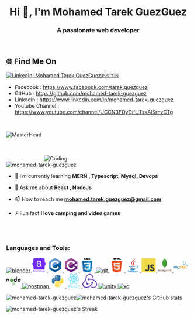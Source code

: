 <h1 align="center">Hi 👋, I'm Mohamed Tarek GuezGuez</h1>
<h3 align="center">A passionate web developer</h3>

<br />

## 🌐 Find Me On

[![LinkedIn: Mohamed Tarek GuezGuez🇵🇸🇹🇳](https://img.shields.io/badge/-mohamed-tarek-guezguez-blue?style=flat-square&logo=Linkedin&logoColor=white&link=mohamed-tarek-guezguez)](https://www.linkedin.com/in/mohamed-tarek-guezguez%F0%9F%87%B5%F0%9F%87%B8%F0%9F%87%B9%F0%9F%87%B3-6bbb17253/)


- Facebook : https://www.facebook.com/tarak.guezguez
- GitHub : https://github.com/mohamed-tarek-guezguez
- LinkedIn : https://www.linkedin.com/in/mohamed-tarek-guezguez
- Youtube Channel : https://www.youtube.com/channel/UCCN3FOyDifUTskAlSrnvCTg

<br />

![MasterHead](http://www.atozgeeks.co.in/wp-content/uploads/2020/07/website-design-in-india-1.gif)

<br />
<br />
 
<img align="right" alt="Coding" width="400" src="https://c.tenor.com/NOYF3f82b_gAAAAC/programmer.gif" />
 
<p align="left"> <img src="https://komarev.com/ghpvc/?username=mohamed-tarek-guezguez&label=Profile%20views&color=0e75b6&style=flat" alt="mohamed-tarek-guezguez" /> </p>
 
- 🌱 I’m currently learning **MERN , Typescript, Mysql, Devops**
 
- 💬 Ask me about **React , NodeJs**
 
- 📫 How to reach me **mohamed.tarek.guezguez@gmail.com**
 
- ⚡ Fun fact **I love camping and video games**

 <br />
 <br />
 
<h3 align="left">Languages and Tools:</h3>
<p align="left"> <a href="https://www.blender.org/" target="_blank" rel="noreferrer"> <img src="https://download.blender.org/branding/community/blender_community_badge_white.svg" alt="blender" width="40" height="40"/> </a> <a href="https://getbootstrap.com" target="_blank" rel="noreferrer"> <img src="https://raw.githubusercontent.com/devicons/devicon/master/icons/bootstrap/bootstrap-plain-wordmark.svg" alt="bootstrap" width="40" height="40"/> </a> <a href="https://www.cprogramming.com/" target="_blank" rel="noreferrer"> <img src="https://raw.githubusercontent.com/devicons/devicon/master/icons/c/c-original.svg" alt="c" width="40" height="40"/> </a> <a href="https://www.w3schools.com/cs/" target="_blank" rel="noreferrer"> <img src="https://raw.githubusercontent.com/devicons/devicon/master/icons/csharp/csharp-original.svg" alt="csharp" width="40" height="40"/> </a> <a href="https://www.w3schools.com/css/" target="_blank" rel="noreferrer"> <img src="https://raw.githubusercontent.com/devicons/devicon/master/icons/css3/css3-original-wordmark.svg" alt="css3" width="40" height="40"/> </a> <a href="https://git-scm.com/" target="_blank" rel="noreferrer"> <img src="https://www.vectorlogo.zone/logos/git-scm/git-scm-icon.svg" alt="git" width="40" height="40"/> </a> <a href="https://www.w3.org/html/" target="_blank" rel="noreferrer"> <img src="https://raw.githubusercontent.com/devicons/devicon/master/icons/html5/html5-original-wordmark.svg" alt="html5" width="40" height="40"/> </a> <a href="https://www.java.com" target="_blank" rel="noreferrer"> <img src="https://raw.githubusercontent.com/devicons/devicon/master/icons/java/java-original.svg" alt="java" width="40" height="40"/> </a> <a href="https://developer.mozilla.org/en-US/docs/Web/JavaScript" target="_blank" rel="noreferrer"> <img src="https://raw.githubusercontent.com/devicons/devicon/master/icons/javascript/javascript-original.svg" alt="javascript" width="40" height="40"/> </a> <a href="https://www.mongodb.com/" target="_blank" rel="noreferrer"> <img src="https://raw.githubusercontent.com/devicons/devicon/master/icons/mongodb/mongodb-original-wordmark.svg" alt="mongodb" width="40" height="40"/> </a> <a href="https://www.mysql.com/" target="_blank" rel="noreferrer"> <img src="https://raw.githubusercontent.com/devicons/devicon/master/icons/mysql/mysql-original-wordmark.svg" alt="mysql" width="40" height="40"/> </a> <a href="https://nodejs.org" target="_blank" rel="noreferrer"> <img src="https://raw.githubusercontent.com/devicons/devicon/master/icons/nodejs/nodejs-original-wordmark.svg" alt="nodejs" width="40" height="40"/> </a> <a href="https://postman.com" target="_blank" rel="noreferrer"> <img src="https://www.vectorlogo.zone/logos/getpostman/getpostman-icon.svg" alt="postman" width="40" height="40"/> </a> <a href="https://www.python.org" target="_blank" rel="noreferrer"> <img src="https://raw.githubusercontent.com/devicons/devicon/master/icons/python/python-original.svg" alt="python" width="40" height="40"/> </a> <a href="https://reactjs.org/" target="_blank" rel="noreferrer"> <img src="https://raw.githubusercontent.com/devicons/devicon/master/icons/react/react-original-wordmark.svg" alt="react" width="40" height="40"/> </a> <a href="https://redux.js.org" target="_blank" rel="noreferrer"> <img src="https://raw.githubusercontent.com/devicons/devicon/master/icons/redux/redux-original.svg" alt="redux" width="40" height="40"/> </a> <a href="https://unity.com/" target="_blank" rel="noreferrer"> <img src="https://www.vectorlogo.zone/logos/unity3d/unity3d-icon.svg" alt="unity" width="40" height="40"/> </a> <a href="https://www.adobe.com/products/xd.html" target="_blank" rel="noreferrer"> <img src="https://cdn.worldvectorlogo.com/logos/adobe-xd.svg" alt="xd" width="40" height="40"/> </a> </p>
 
<p><img align="left" src="https://github-readme-stats.vercel.app/api/top-langs?username=mohamed-tarek-guezguez&show_icons=true&locale=en&layout=compact" alt="mohamed-tarek-guezguez" /></p>
 
[![mohamed-tarek-guezguez's GitHub stats](https://github-readme-stats.vercel.app/api?username=mohamed-tarek-guezguez&count_private=true&include_all_commits=true)](https://github.com/anuraghazra/github-readme-stats)
 
 
![mohamed-tarek-guezguez's Streak](https://github-readme-streak-stats.herokuapp.com/?user=mohamed-tarek-guezguez&theme=vue&hide_border=true)
